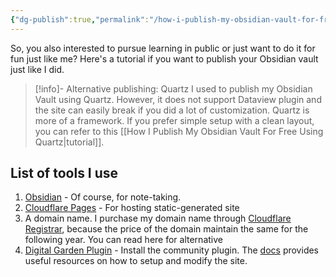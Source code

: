 ```yaml
---
{"dg-publish":true,"permalink":"/how-i-publish-my-obsidian-vault-for-free-using-digital-garden-plugin/","tags":["tutorial"],"created":"2025-01-03T19:50:02.722+08:00","updated":"2025-01-07T14:46:17.556+08:00"}
---
```




So, you also interested to pursue learning in public or just want to do it for fun just like me? Here's a tutorial if you want to publish your Obsidian vault just like I did. 

> [!info]- Alternative publishing: Quartz
> I used to publish my Obsidian Vault using Quartz. However, it does not support Dataview plugin and the site can easily break if you did a lot of customization. Quartz is more of a framework. If you prefer simple setup with a clean layout, you can refer to this [[How I Publish My Obsidian Vault For Free Using Quartz\|tutorial]].


## List of tools I use
1)  [Obsidian](https://obsidian.md/) - Of course, for note-taking.
2) [Cloudflare Pages](https://pages.cloudflare.com/) - For hosting static-generated site
3) A domain name. I purchase my domain name through [Cloudflare Registrar](https://www.cloudflare.com/products/registrar/), because the price of the domain maintain the same for the following year. You can read here for alternative 
4) [Digital Garden Plugin](https://github.com/oleeskild/obsidian-digital-garden) - Install the community plugin. The [docs](https://dg-docs.ole.dev/) provides useful resources on how to setup and modify the site.